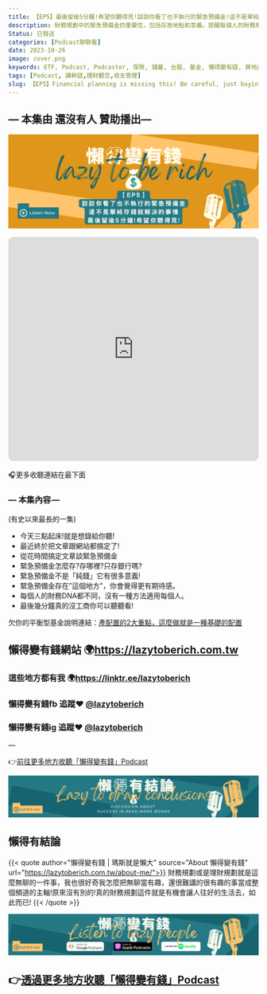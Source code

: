 ```yaml
---
title: 【EP5】最後留後5分鐘!希望你聽得見!談談你看了也不執行的緊急預備金!這不是單純存錢就解決的事情!
description: 財務規劃中的緊急預備金的重要性，包括存放地點和意義。提醒每個人的財務規劃都不同，並提供了相關資源和連結。
Status: 已發送
categories: [Podcast聊聊看]
date: 2023-10-26
image: cover.png
keywords: ETF, Podcast, Podcaster, 保險, 儲蓄, 台股, 基金, 懶得變有錢, 房地產, 投資, 投資理財, 支出, 收入, 理財, 理財規劃, 瑪斯理財兩三事, 稅務, 總體經濟, 美股, 職涯心得, 股利收入, 複委託, 記帳, 讀書心得, 財務規劃, 財商, 貸款, 資產配置, 退休規劃, 開源節流
tags: [Podcast, 講幹話,理財觀念,收支管理]
slug: 【EP5】Financial planning is missing this! Be careful, just buying things is not enough!
---
```


## — 本集由 還沒有人 贊助播出—

![img.png](img.png)

<iframe id="embedPlayer" src="https://embed.podcasts.apple.com/us/podcast/%E6%87%B6%E5%BE%97%E8%AE%8A%E6%9C%89%E9%8C%A2/id1707756115?itsct=podcast_box_player&amp;itscg=30200&amp;ls=1&amp;theme=auto" height="450px" frameborder="0" sandbox="allow-forms allow-popups allow-same-origin allow-scripts allow-top-navigation-by-user-activation" allow="autoplay *; encrypted-media *; clipboard-write" style="width: 100%; max-width: 660px; overflow: hidden; border-radius: 10px; transform: translateZ(0px); animation: 2s ease 0s 6 normal none running loading-indicator; background-color: rgb(228, 228, 228);"></iframe>

🎧更多收聽連結在最下面

### — 本集內容 —
(有史以來最長的一集)

- 今天三點起床!就是想錄給你聽!
- 最近終於把文章跟網站都搞定了!
- 從花時間搞定文章談緊急預備金
- 緊急預備金怎麼存?存哪裡?只存銀行嗎?
- 緊急預備金不是「純錢」它有很多意義!
- 緊急預備金存在”這個地方”，你會覺得更有期待感。
- 每個人的財務DNA都不同，沒有一種方法適用每個人。
- 最後幾分鐘真的沒工商你可以聽聽看!

欠你的平衡型基金說明連結：[產配置的2大重點，這麼做就是一種基礎的配置](https://lazytoberich.com.tw/p/investment-missed-the-two-key-points-of-asset-allocation-dont-claim-that-you-have-allocated-your-assets/)

## 懶得變有錢網站 🌍https://lazytoberich.com.tw

### 這些地方都有我 🌍https://linktr.ee/lazytoberich

### 懶得變有錢fb 追蹤❤️ [@lazytoberich](www.facebook.com/lazytoberich)

### 懶得變有錢ig 追蹤❤️ [@lazytoberich](www.instagram.com/lazytoberich)

—

👉[前往更多地方收聽「懶得變有錢」Podcast](https://solink.soundon.fm/lazytoberich)

![Lazytodrawconclusions.svg](Lazytodrawconclusions.svg)

## 懶得有結論

{{< quote author="懶得變有錢 | 瑪斯就是懶大" source="About 懶得變有錢" url="https://lazytoberich.com.tw/about-me/">}}
財務規劃或是理財規劃就是這麼無聊的一件事，我也很好奇我怎麼把無聊當有趣，還很難講的很有趣的事當成整個頻道的主軸!原來沒有別的!真的財務規劃這件就是有機會讓人往好的生活去，如此而已!
{{< /quote >}}

![Lisenttolazypeople.svg](Lisenttolazypeople.svg)
## 👉[透過更多地方收聽「懶得變有錢」Podcast](https://solink.soundon.fm/lazytoberich)